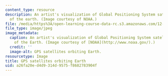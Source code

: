 ```yaml
---
content_type: resource
description: An artist's visualization of Global Positioning System satellite coverage
  of the earth. (Image courtesy of NOAA.)
file: /media/https%3A/open-learning-course-data-rc.s3.amazonaws.com/12-s56-gps-where-are-you-fall-2008/a26fa20ed4d9314d9575f8682783904f_12-s56f08.jpg
file_type: image/jpeg
image_metadata:
  caption: An artist's visualization of Global Positioning System satellite coverage
    of the Earth. (Image courtesy of [NOAA](http://www.noaa.gov/).)
  credit: ''
  image-alt: GPS satellites orbiting Earth.
resourcetype: Image
title: GPS satellites orbiting Earth
uid: a26fa20e-d4d9-314d-9575-f8682783904f
---
```

